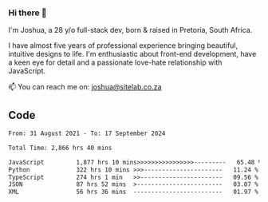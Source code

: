 ### Hi there 👋

I'm Joshua, a 28 y/o full-stack dev, born & raised in Pretoria, South Africa. 

I have almost five years of professional experience bringing beautiful, intuitive designs to life. I'm enthusiastic about front-end development, have a keen eye for detail and a passionate love-hate relationship with JavaScript.

📫 You can reach me on: joshua@sitelab.co.za

## **Code**

<!--START_SECTION:waka-->

```txt
From: 31 August 2021 - To: 17 September 2024

Total Time: 2,866 hrs 40 mins

JavaScript         1,877 hrs 10 mins>>>>>>>>>>>>>>>>---------   65.48 %
Python             322 hrs 10 mins >>>----------------------   11.24 %
TypeScript         274 hrs 1 min   >>-----------------------   09.56 %
JSON               87 hrs 52 mins  >------------------------   03.07 %
XML                56 hrs 36 mins  -------------------------   01.97 %
```

<!--END_SECTION:waka-->
